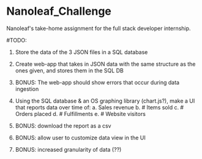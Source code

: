# Nanoleaf_Challenge
Nanoleaf's take-home assignment for the full stack developer internship.

#TODO:

1. Store the data of the 3 JSON files in a SQL database
2. Create web-app that takes in JSON data with the same structure as the ones given, and stores them in the SQL DB
3. BONUS: The web-app should show errors that occur during data ingestion

4. Using the SQL database & an OS graphing library (chart.js?), make a UI that reports data over time of:
    a. Sales revenue
    b. # Items sold
    c. # Orders placed
    d. # Fulfillments
    e. # Website visitors

5. BONUS: download the report as a csv
6. BONUS: allow user to customize data view in the UI
7. BONUS: increased granularity of data (??)
    